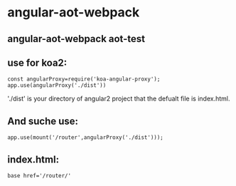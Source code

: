 # angular-aot-webpack
angular-aot-webpack
aot-test
-----
use for koa2:
-----
    const angularProxy=require('koa-angular-proxy');
    app.use(angularProxy('./dist'))

'./dist' is your directory of angular2 project that the defualt file is index.html.

And suche use:
-----
    app.use(mount('/router',angularProxy('./dist')));
index.html:
-----
    base href='/router/'
